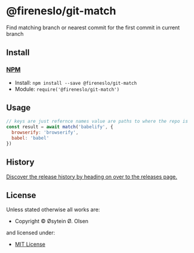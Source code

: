 <!-- TITLE/ -->

<h1>@fireneslo/git-match</h1>

<!-- /TITLE -->


<!-- BADGES/ -->



<!-- /BADGES -->


<!-- DESCRIPTION/ -->

Find matching branch or nearest commit for the first commit in current branch

<!-- /DESCRIPTION -->


<!-- INSTALL/ -->

<h2>Install</h2>

<a href="https://npmjs.com" title="npm is a package manager for javascript"><h3>NPM</h3></a><ul>
<li>Install: <code>npm install --save @fireneslo/git-match</code></li>
<li>Module: <code>require('@fireneslo/git-match')</code></li></ul>

<!-- /INSTALL -->


## Usage

```js
// keys are just refernce names value are paths to where the repo is
const result = await match('babelify', {
  browserify: 'browserify',
  babel: 'babel'
})
```
<!-- HISTORY/ -->

<h2>History</h2>

<a href="https://github.com/FireNeslo/git-match/releases">Discover the release history by heading on over to the releases page.</a>

<!-- /HISTORY -->


<!-- LICENSE/ -->

<h2>License</h2>

Unless stated otherwise all works are:

<ul><li>Copyright &copy; Øsytein Ø. Olsen</li></ul>

and licensed under:

<ul><li><a href="http://spdx.org/licenses/MIT.html">MIT License</a></li></ul>

<!-- /LICENSE -->
